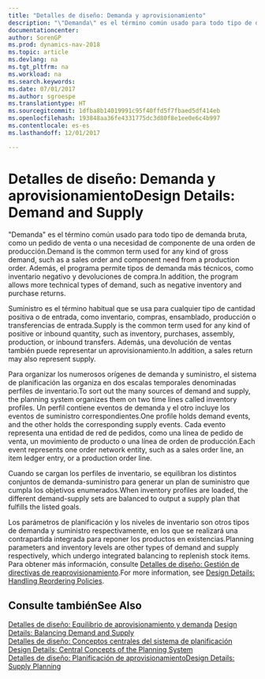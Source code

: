 ```yaml
---
title: "Detalles de diseño: Demanda y aprovisionamiento"
description: "\"Demanda\" es el término común usado para todo tipo de demanda bruta, como un pedido de venta o una necesidad de componente de una orden de producción. Además, el programa permite tipos de demanda más técnicos, como inventario negativo y devoluciones de compra."
documentationcenter: 
author: SorenGP
ms.prod: dynamics-nav-2018
ms.topic: article
ms.devlang: na
ms.tgt_pltfrm: na
ms.workload: na
ms.search.keywords: 
ms.date: 07/01/2017
ms.author: sgroespe
ms.translationtype: HT
ms.sourcegitcommit: 1dfba8b14019991c95f40ffd5f7fbaed5df414eb
ms.openlocfilehash: 193848aa36fe4331775dc3d80f8e1ee0e6c4b997
ms.contentlocale: es-es
ms.lasthandoff: 12/01/2017

---
```

# <a name="design-details-demand-and-supply"></a><span data-ttu-id="b8761-104">Detalles de diseño: Demanda y aprovisionamiento</span><span class="sxs-lookup"><span data-stu-id="b8761-104">Design Details: Demand and Supply</span></span>
<span data-ttu-id="b8761-105">"Demanda" es el término común usado para todo tipo de demanda bruta, como un pedido de venta o una necesidad de componente de una orden de producción.</span><span class="sxs-lookup"><span data-stu-id="b8761-105">Demand is the common term used for any kind of gross demand, such as a sales order and component need from a production order.</span></span> <span data-ttu-id="b8761-106">Además, el programa permite tipos de demanda más técnicos, como inventario negativo y devoluciones de compra.</span><span class="sxs-lookup"><span data-stu-id="b8761-106">In addition, the program allows more technical types of demand, such as negative inventory and purchase returns.</span></span>  
  
 <span data-ttu-id="b8761-107">Suministro es el término habitual que se usa para cualquier tipo de cantidad positiva o de entrada, como inventario, compras, ensamblado, producción o transferencias de entrada.</span><span class="sxs-lookup"><span data-stu-id="b8761-107">Supply is the common term used for any kind of positive or inbound quantity, such as inventory, purchases, assembly, production, or inbound transfers.</span></span> <span data-ttu-id="b8761-108">Además, una devolución de ventas también puede representar un aprovisionamiento.</span><span class="sxs-lookup"><span data-stu-id="b8761-108">In addition, a sales return may also represent supply.</span></span>  
  
 <span data-ttu-id="b8761-109">Para organizar los numerosos orígenes de demanda y suministro, el sistema de planificación las organiza en dos escalas temporales denominadas perfiles de inventario.</span><span class="sxs-lookup"><span data-stu-id="b8761-109">To sort out the many sources of demand and supply, the planning system organizes them on two time lines called inventory profiles.</span></span> <span data-ttu-id="b8761-110">Un perfil contiene eventos de demanda y el otro incluye los eventos de suministro correspondientes.</span><span class="sxs-lookup"><span data-stu-id="b8761-110">One profile holds demand events, and the other holds the corresponding supply events.</span></span> <span data-ttu-id="b8761-111">Cada evento representa una entidad de red de pedidos, como una línea de pedido de venta, un movimiento de producto o una línea de orden de producción.</span><span class="sxs-lookup"><span data-stu-id="b8761-111">Each event represents one order network entity, such as a sales order line, an item ledger entry, or a production order line.</span></span>  
  
 <span data-ttu-id="b8761-112">Cuando se cargan los perfiles de inventario, se equilibran los distintos conjuntos de demanda-suministro para generar un plan de suministro que cumpla los objetivos enumerados.</span><span class="sxs-lookup"><span data-stu-id="b8761-112">When inventory profiles are loaded, the different demand-supply sets are balanced to output a supply plan that fulfills the listed goals.</span></span>  
  
 <span data-ttu-id="b8761-113">Los parámetros de planificación y los niveles de inventario son otros tipos de demanda y suministro respectivamente, en los que se realizará una contrapartida integrada para reponer los productos en existencias.</span><span class="sxs-lookup"><span data-stu-id="b8761-113">Planning parameters and inventory levels are other types of demand and supply respectively, which undergo integrated balancing to replenish stock items.</span></span> <span data-ttu-id="b8761-114">Para obtener más información, consulte [Detalles de diseño: Gestión de directivas de reaprovisionamiento](design-details-handling-reordering-policies.md).</span><span class="sxs-lookup"><span data-stu-id="b8761-114">For more information, see [Design Details: Handling Reordering Policies](design-details-handling-reordering-policies.md).</span></span>  
  
## <a name="see-also"></a><span data-ttu-id="b8761-115">Consulte también</span><span class="sxs-lookup"><span data-stu-id="b8761-115">See Also</span></span>  
 <span data-ttu-id="b8761-116">[Detalles de diseño: Equilibrio de aprovisionamiento y demanda](design-details-balancing-demand-and-supply.md) </span><span class="sxs-lookup"><span data-stu-id="b8761-116">[Design Details: Balancing Demand and Supply](design-details-balancing-demand-and-supply.md) </span></span>  
 <span data-ttu-id="b8761-117">[Detalles de diseño: Conceptos centrales del sistema de planificación](design-details-central-concepts-of-the-planning-system.md) </span><span class="sxs-lookup"><span data-stu-id="b8761-117">[Design Details: Central Concepts of the Planning System](design-details-central-concepts-of-the-planning-system.md) </span></span>  
 [<span data-ttu-id="b8761-118">Detalles de diseño: Planificación de aprovisionamiento</span><span class="sxs-lookup"><span data-stu-id="b8761-118">Design Details: Supply Planning</span></span>](design-details-supply-planning.md)
